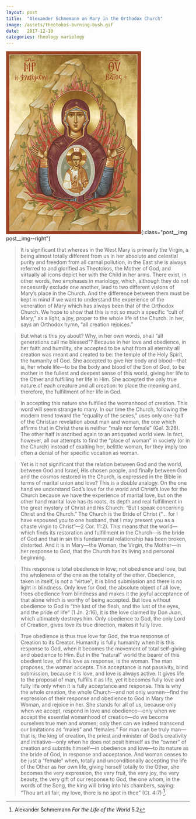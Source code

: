 ```yaml
---
layout: post
title:  "Alexander Schmemann on Mary in the Orthodox Church"
image: /assets/theotokos-burning-bush.gif
date:   2017-12-10
categories: theology mariology
---
```


![Theotokos, the burning bush](/assets/theotokos-burning-bush.gif){:class="post__img post__img--right"}

>It is significant that whereas in the West Mary is primarily the Virgin, a being almost totally different from us in her absolute and celestial purity and freedom from all carnal pollution, in the East she is always referred to and glorified as Theotokos, the Mother of God, and virtually all icons depict her with the Child in her arms. There exist, in other words, two emphases in mariology, which, although they do not necessarily exclude one another, lead to two different visions of Mary’s place in the Church. And the difference between them must be kept in mind if we want to understand the experience of the veneration of Mary which has always been that of the Orthodox Church. We hope to show that this is not so much a specific “cult of Mary,” as a light, a joy, proper to the whole life of the Church. In her, says an Orthodox hymn, “all creation rejoices.”
<!--excerpt-->
>But what is this joy about? Why, in her own words, shall “all generations call me blessed”? Because in her love and obedience, in her faith and humility, she accepted to be what from all eternity all creation was meant and created to be: the temple of the Holy Spirit, the humanity of God. She accepted to give her body and blood—that is, her whole life—to be the body and blood of the Son of God, to be mother in the fullest and deepest sense of this world, giving her life to the Other and fulfilling her life in Him. She accepted the only true nature of each creature and all creation: to place the meaning and, therefore, the fulfillment of her life in God. 

>In accepting this nature she fulfilled the womanhood of creation. This word will seem strange to many. In our time the Church, following the modern trend toward the “equality of the sexes,” uses only one-half of the Christian revelation about man and woman, the one which affirms that in Christ there is neither “male nor female” (Gal. 3:28). The other half is ascribed again to an antiquated world view. In fact, however, all our attempts to find the “place of woman” in society (or in the Church) instead of exalting her, belittle woman, for they imply too often a denial of her specific vocation as woman. 

>Yet is it not significant that the relation between God and the world, between God and Israel, His chosen people, and finally between God and the cosmos restored in the Church, is expressed in the Bible in terms of marital union and love? This is a double analogy. On the one hand we understand God’s love for the world and Christ’s love for the Church because we have the experience of marital love, but on the other hand marital love has its roots, its depth and real fulfillment in the great mystery of Christ and his Church: “But I speak concerning Christ and the Church.” The Church is the Bride of Christ (“… for I have espoused you to one husband, that I may present you as a chaste virgin to Christ”—2 Cor. 11:2). This means that the world—which finds its restoration and fulfillment in the Church—is the bride of God and that in sin this fundamental relationship has been broken, distorted. And it is in Mary—the Woman, the Virgin, the Mother—in her response to God, that the Church has its living and personal beginning. 

>This response is total obedience in love; not obedience and love, but the wholeness of the one as the totality of the other. Obedience, taken in itself, is not a “virtue”; it is blind submission and there is no light in blindness. Only love for God, the absolute object of all love, frees obedience from blindness and makes it the joyful acceptance of that alone which is worthy of being accepted. But love without obedience to God is “the lust of the flesh, and the lust of the eyes, and the pride of life” (1 Jn. 2:16), it is the love claimed by Don Juan, which ultimately destroys him. Only obedience to God, the only Lord of Creation, gives love its true direction, makes it fully love. 

>True obedience is thus true love for God, the true response of Creation to its Creator. Humanity is fully humanity when it is this response to God, when it becomes the movement of total self-giving and obedience to Him. But in the “natural” world the bearer of this obedient love, of this love as response, is the woman. The man proposes, the woman accepts. This acceptance is not passivity, blind submission, because it is love, and love is always active. It gives life to the proposal of man, fulfills it as life, yet it becomes fully love and fully life only when it is fully acceptance and response. This is why the whole creation, the whole Church—and not only women—find the expression of their response and obedience to God in Mary the Woman, and rejoice in her. She stands for all of us, because only when we accept, respond in love and obedience—only when we accept the essential womanhood of creation—do we become ourselves true men and women; only then can we indeed transcend our limitations as “males” and “females.” For man can be truly man—that is, the king of creation, the priest and minister of God’s creativity and initiative—only when he does not posit himself as the “owner” of creation and submits himself—in obedience and love—to its nature as the bride of God, in response and acceptance. And woman ceases to be just a “female” when, totally and unconditionally accepting the life of the Other as her own life, giving herself totally to the Other, she becomes the very expression, the very fruit, the very joy, the very beauty, the very gift of our response to God, the one whom, in the words of the Song, the king will bring into his chambers, saying: “Thou art all fair, my love, there is no spot in thee” (Ct. 4:7) [^1].

[^1]: Alexander Schmemann _For the Life of the World_ 5.2